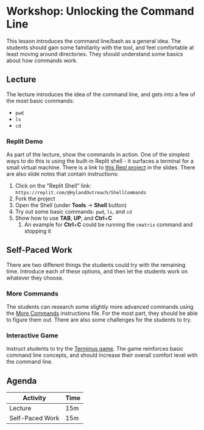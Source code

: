 # Workshop: Unlocking the Command Line
This lesson introduces the command line/bash as a general idea. The students should gain some familiarity with the tool, and feel comfortable at least moving around directories. They should understand some basics about how commands work.

## Lecture
The lecture introduces the idea of the command line, and gets into a few of the most basic commands:

- `pwd`
- `ls`
- `cd`

### Replit Demo
As part of the lecture, show the commands in action. One of the simplest ways to do this is using the built-in Replit shell - it surfaces a terminal for a small virtual machine. There is a link to [this Repl project](https://replit.com/@HylandOutreach/ShellCommands) in the slides. There are also slide notes that contain instructions:

1. Click on the "Replit Shell" link: `https://replit.com/@HylandOutreach/ShellCommands`
1. Fork the project
1. Open the Shell (under **Tools** -> **Shell** button)
1. Try out some basic commands: `pwd`, `ls`, and `cd`
1. Show how to use **TAB**, **UP**, and **Ctrl**+**C**
    1. An example for **Ctrl**+**C** could be running the `cmatrix` command and stopping it

## Self-Paced Work
There are two different things the students could try with the remaining time. Introduce each of these options, and then let the students work on whatever they choose.

### More Commands
The students can research some slightly more advanced commands using the [More Commands](MoreCommands.md) instructions file. For the most part, they should be able to figure them out. There are also some challenges for the students to try.

### Interactive Game
Instruct students to try the [Terminus game](http://www.mprat.org/Terminus/). The game reinforces basic command line concepts, and should increase their overall comfort level with the command line.

## Agenda

| Activity | Time |
|-|-|
| Lecture | 15m |
| Self-Paced Work | 15m |
